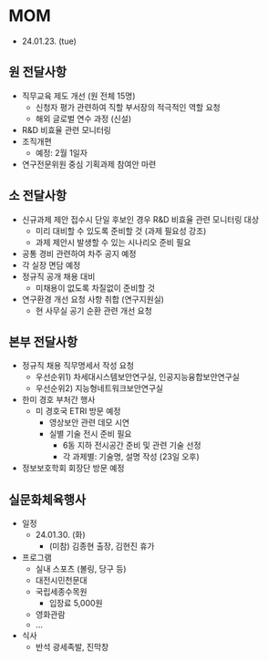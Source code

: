 # MOM
- 24.01.23. (tue)

## 원 전달사항
- 직무교육 제도 개선 (원 전체 15명)
  - 신청자 평가 관련하여 직할 부서장의 적극적인 역할 요청
  - 해외 글로벌 연수 과정 (신설)
- R&D 비효율 관련 모니터링
- 조직개편
  - 예정: 2월 1일자
- 연구전문위원 중심 기획과제 참여안 마련

## 소 전달사항
- 신규과제 제안 접수시 단일 후보인 경우 R&D 비효율 관련 모니터링 대상
  - 미리 대비할 수 있도록 준비할 것 (과제 필요성 강조)
  - 과제 제안시 발생할 수 있는 시나리오 준비 필요
- 공통 경비 관련하여 차주 공지 예정
- 각 실장 면담 예정
- 정규직 공개 채용 대비
  - 미채용이 없도록 차질없이 준비할 것
- 연구환경 개선 요청 사항 취합 (연구지원실)
  - 현 사무실 공기 순환 관련 개선 요청

## 본부 전달사항
- 정규직 채용 직무명세서 작성 요청
  - 우선순위1) 차세대시스템보안연구실, 인공지능융합보안연구실
  - 우선순위2) 지능형네트워크보안연구실
- 한미 경호 부처간 행사
  - 미 경호국 ETRI 방문 예정
    - 영상보안 관련 데모 시연
    - 실별 기술 전시 준비 필요
      - 6동 지하 전시공간 준비 및 관련 기술 선정
      - 각 과제별: 기술명, 설명 작성 (23일 오후)
- 정보보호학회 회장단 방문 예정

## 실문화체육행사
- 일정
  - 24.01.30. (화)
    - (미참) 김종현 출장, 김현진 휴가
- 프로그램
  - 실내 스포츠 (볼링, 당구 등)
  - 대전시민천문대
  - 국립세종수목원
    - 입장료 5,000원
  - 영화관람
  - ...
- 식사
  - 반석 광세족발, 진막창